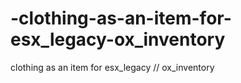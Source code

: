 # -clothing-as-an-item-for-esx_legacy-ox_inventory
clothing as an item for esx_legacy // ox_inventory
